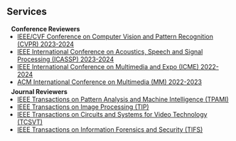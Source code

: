 ## Services

<h4 style="margin:0 10px 0;">Conference Reviewers</h4>

<ul style="margin:0 0 5px;">
  <li><a href="http://cvpr2024.thecvf.com/"><autocolor>IEEE/CVF Conference on Computer Vision and Pattern Recognition (CVPR) 2023-2024</autocolor></a></li>
  <li><a href="https://2024.ieeeicassp.org/"><autocolor>IEEE International Conference on Acoustics, Speech and Signal Processing (ICASSP) 2023-2024</autocolor></a></li>
  <li><a href="https://2024.ieeeicme.org/"><autocolor>IEEE International Conference on Multimedia and Expo (ICME) 2022-2024</autocolor></a></li>
  <li><a href="https://2023.acmmm.org/"><autocolor>ACM International Conference on Multimedia (MM) 2022-2023</autocolor></a></li>
</ul>

<h4 style="margin:0 10px 0;">Journal Reviewers</h4>

<ul style="margin:0 0 20px;">
  <li><a href="https://www.computer.org/csdl/journal/tp"><autocolor>IEEE Transactions on Pattern Analysis and Machine Intelligence (TPAMI)</autocolor></a></li>
  <li><a href="https://ieeexplore.ieee.org/xpl/RecentIssue.jsp?punumber=83"><autocolor>IEEE Transactions on Image Processing (TIP)</autocolor></a></li>
  <li><a href="https://ieeexplore.ieee.org/xpl/RecentIssue.jsp?punumber=76"><autocolor>IEEE Transactions on Circuits and Systems for Video Technology (TCSVT)</autocolor></a></li>
  <li><a href="https://ieeexplore.ieee.org/xpl/RecentIssue.jsp?punumber=10206"><autocolor>IEEE Transactions on Information Forensics and Security (TIFS)</autocolor></a></li>
</ul>